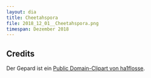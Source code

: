 ```yaml
---
layout: dia
title: Cheetahspora
file: 2018_12_01__Cheetahspora.png
timespan: Dezember 2018
---
```


## Credits

Der Gepard ist ein [Public Domain-Clipart von ha1flosse](https://web.archive.org/web/20200229225259/https://openclipart.org/detail/27704/leopardcheetah).
